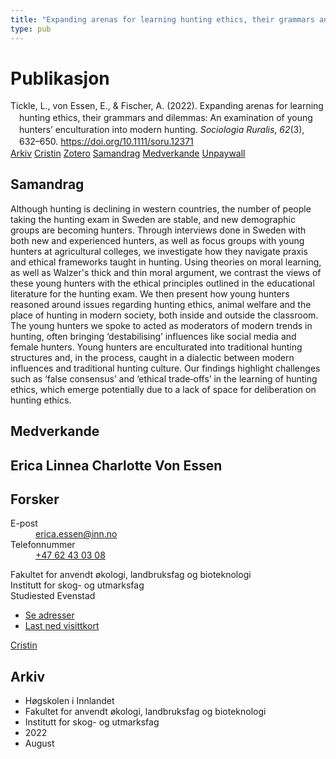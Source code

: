 ```yaml
---
title: "Expanding arenas for learning hunting ethics, their grammars and dilemmas: An examination of young hunters’ enculturation into modern hunting"
type: pub
---
```

<h1>Publikasjon</h1>
<article id="csl-bib-container-CU7TZB3J" class="csl-bib-container">
  <div class="csl-bib-body" style="line-height: 1.35; padding-left: 1em; text-indent:-1em;">
  <div class="csl-entry">Tickle, L., von Essen, E., &amp; Fischer, A. (2022). Expanding arenas for learning hunting ethics, their grammars and dilemmas: An examination of young hunters&#x2019; enculturation into modern hunting. <i>Sociologia Ruralis</i>, <i>62</i>(3), 632&#x2013;650. <a href="https://doi.org/10.1111/soru.12371">https://doi.org/10.1111/soru.12371</a></div>
</div>
  <div class="csl-bib-buttons">
    <a href="#taxonomy-article-CU7TZB3J" class="csl-bib-button">Arkiv</a>
    <a href="https://app.cristin.no/results/show.jsf?id=2044983" alt="Cristin URL" class="csl-bib-button">Cristin</a>
    <a href="http://zotero.org/groups/5022929/items/CU7TZB3J" alt="Zotero URL" class="csl-bib-button">Zotero</a>
    <a href="#abstract-article-CU7TZB3J" class="csl-bib-button">Samandrag</a>
    <a href="#contributors-article-CU7TZB3J" class="csl-bib-button">Medverkande</a>
    <a href="https://onlinelibrary.wiley.com/doi/pdfdirect/10.1111/soru.12371" class="csl-bib-button">Unpaywall</a>
  </div>
  <div id="csl-bib-meta-container-CU7TZB3J"></div>
</article>
<div id="csl-bib-meta-CU7TZB3J" class="csl-bib-meta">
  <article id="abstract-article-CU7TZB3J" class="abstract-article">
    <h1>Samandrag</h1>
    Although hunting is declining in western countries, the number of people taking the hunting exam in Sweden are stable, and new demographic groups are becoming hunters. Through interviews done in Sweden with both new and experienced hunters, as well as focus groups with young hunters at agricultural colleges, we investigate how they navigate praxis and ethical frameworks taught in hunting. Using theories on moral learning, as well as Walzer's thick and thin moral argument, we contrast the views of these young hunters with the ethical principles outlined in the educational literature for the hunting exam. We then present how young hunters reasoned around issues regarding hunting ethics, animal welfare and the place of hunting in modern society, both inside and outside the classroom. The young hunters we spoke to acted as moderators of modern trends in hunting, often bringing ‘destabilising’ influences like social media and female hunters. Young hunters are enculturated into traditional hunting structures and, in the process, caught in a dialectic between modern influences and traditional hunting culture. Our findings highlight challenges such as ‘false consensus’ and ‘ethical trade‐offs’ in the learning of hunting ethics, which emerge potentially due to a lack of space for deliberation on hunting ethics.
  </article>
  <article id="contributors-article-CU7TZB3J" class="contributors-article">
    <h1>Medverkande</h1>
    <div class="personas">
<div class="vrtx-hinn-person-card">
<div class="photo">
<i class="lar la-user-circle missing-person"></i>
</div>
<div class="info">
<hgroup><h1>Erica Linnea Charlotte Von Essen</h1>
<h2>Forsker</h2>
</hgroup><dl>
<dt>E-post</dt>
<dd>
<a href="mailto:erica.essen@inn.no">erica.essen@inn.no</a>
</dd>
<dt>Telefonnummer</dt>
<dd><a href="tel:+4762430308">
+47 62 43 03 08
</a></dd>
</dl>
<p>
Fakultet for anvendt økologi, landbruksfag og bioteknologi<br>
Institutt for skog- og utmarksfag<br>
Studiested Evenstad
</p>
<ul class="vrtx-hinn-links">
<li><a href="https://www.inn.no/finn-en-ansatt/erica-essen.html#vrtx-hinn-addresses">Se adresser</a></li>
<li><a href="https://www.inn.no/finn-en-ansatt/erica-essen.html?vrtx=vcf">Last ned visittkort</a></li>
</ul>
</div>
</div>
<a href="https://app.cristin.no/persons/show.jsf?id=1253581" alt="Cristin URL" class="personas-cristin">Cristin</a>
</div>
  </article>
  <article id="taxonomy-article-CU7TZB3J" class="taxonomy-article">
    <h1>Arkiv</h1>
    <ul>
      <li>Høgskolen i Innlandet</li>
      <li>Fakultet for anvendt økologi, landbruksfag og bioteknologi</li>
      <li>Institutt for skog- og utmarksfag</li>
      <li>2022</li>
      <li>August</li>
    </ul>
  </article>
</div>
